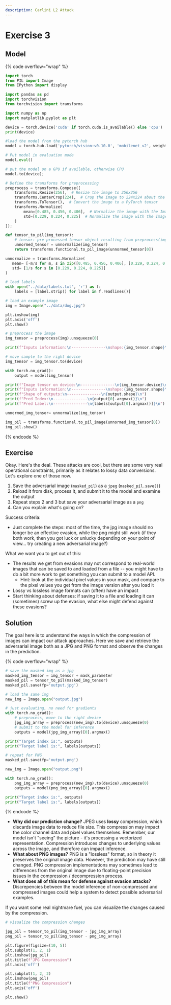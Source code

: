 ```yaml
---
description: Carlini L2 Attack
---
```


# Exercise 3

## Model

{% code overflow="wrap" %}
```python
import torch
from PIL import Image
from IPython import display

import pandas as pd
import torchvision
from torchvision import transforms

import numpy as np
import matplotlib.pyplot as plt

device = torch.device('cuda' if torch.cuda.is_available() else 'cpu')
print(device)

#load the model from the pytorch hub
model = torch.hub.load('pytorch/vision:v0.10.0', 'mobilenet_v2', weights='MobileNet_V2_Weights.DEFAULT', verbose=False)

# Put model in evaluation mode
model.eval()

# put the model on a GPU if available, otherwise CPU
model.to(device);

# Define the transforms for preprocessing
preprocess = transforms.Compose([
    transforms.Resize(256),  # Resize the image to 256x256
    transforms.CenterCrop(224),  # Crop the image to 224x224 about the center
    transforms.ToTensor(),  # Convert the image to a PyTorch tensor
    transforms.Normalize(
        mean=[0.485, 0.456, 0.406],  # Normalize the image with the ImageNet dataset mean values
        std=[0.229, 0.224, 0.225]  # Normalize the image with the ImageNet dataset standard deviation values
    )
]);

def tensor_to_pil(img_tensor):
    # tensor: pre-processed tensor object resulting from preprocess(img).unsqueeze(0)
    unnormed_tensor = unnormalize(img_tensor)
    return transforms.functional.to_pil_image(unnormed_tensor[0])

unnormalize = transforms.Normalize(
   mean= [-m/s for m, s in zip([0.485, 0.456, 0.406], [0.229, 0.224, 0.225])],
   std= [1/s for s in [0.229, 0.224, 0.225]]
)

# load labels
with open("../data/labels.txt", 'r') as f:
    labels = [label.strip() for label in f.readlines()]

# load an example image
img = Image.open("../data/dog.jpg")

plt.imshow(img)
plt.axis('off')
plt.show()

# preprocess the image
img_tensor = preprocess(img).unsqueeze(0)

print(f"Inputs information:\n---------------\nshape:{img_tensor.shape}\n")

# move sample to the right device
img_tensor = img_tensor.to(device)

with torch.no_grad():
    output = model(img_tensor)

print(f"Image tensor on device:\n---------------\n{img_tensor.device}\n")
print(f"Inputs information:\n---------------\nshape:{img_tensor.shape}\nclass: {type(img_tensor)}\n")
print(f"Shape of outputs:\n---------------\n{output.shape}\n")
print(f"Pred Index:\n---------------\n{output[0].argmax()}\n")
print(f"Pred Label:\n---------------\n{labels[output[0].argmax()]}\n")

unnormed_img_tensor= unnormalize(img_tensor)

img_pil = transforms.functional.to_pil_image(unnormed_img_tensor[0])
img_pil.show()
```
{% endcode %}

## Exercise

Okay. Here's the deal. These attacks are cool, but there are some very real operational constraints, primarily as it relates to lossy data conversions. Let's explore one of those now.

1. Save the adversarial image (`masked_pil`) as a `jpeg` (`masked_pil.save()`)
2. Reload it from disk, process it, and submit it to the model and examine the output
3. Repeat steps 2 and 3 but save your adversarial image as a `png`
4. Can you explain what's going on?

Success criteria:

* Just complete the steps: most of the time, the jpg image should no longer be an effective evasion, while the png might still work (if they both work, then you got luck or unlucky depending on your point of view... try creating a new adversarial image?)

What we want you to get out of this:

* The results we get from evasions may not correspond to real-world images that can be saved to and loaded from a file -- you might have to do a bit more work to get something you can submit to a model API.
  * Hint: look at the individual pixel values in your mask, and compare to the pixel values you get from the image version after you load it
* Lossy vs lossless image formats can (often) have an impact
* Start thinking about defenses: if saving it to a file and loading it can (sometimes) screw up the evasion, what else might defend against these evasions?

## Solution

The goal here is to understand the ways in which the compression of images can impact our attack approaches. Here we save and retrieve the adversarial image both as a JPG and PNG format and observe the changes in the prediction.

{% code overflow="wrap" %}
```python
# save the masked img as a jpg
masked_img_tensor = img_tensor + mask_parameter
masked_pil = tensor_to_pil(masked_img_tensor)
masked_pil.save(fp='output.jpg')

# load the same img
new_img = Image.open("output.jpg")

# just evaluating, no need for gradients
with torch.no_grad():
    # preprocess, move to the right device
    jpg_img_array = preprocess(new_img).to(device).unsqueeze(0)
    # submit to the model for inference
    outputs = model(jpg_img_array)[0].argmax()

print("Target index is:", outputs)
print("Target label is:", labels[outputs])

# repeat for PNG
masked_pil.save(fp='output.png')

new_img = Image.open("output.png")

with torch.no_grad():
    png_img_array = preprocess(new_img).to(device).unsqueeze(0)
    outputs = model(png_img_array)[0].argmax()

print("Target index is:", outputs)
print("Target label is:", labels[outputs])
```
{% endcode %}

* **Why did our prediction change?** JPEG uses **lossy** compression, which discards image data to reduce file size. This compression may impact the color channel data and pixel values themselves. Remember, our model isn't "seeing" the picture - it's processing a vectorized representation. Compression introduces changes to underlying values across the image, and therefore can impact inference.
* **What about PNG images?** PNG is a "lossless" format, so in theory it preserves the original image data. However, the prediction may have still changed. PNG compression implementations may sometimes lead to differences from the original image due to floating-point precision issues in the compression / decompression process.
* **What does all of this mean for defense against evasion attacks?** Discrepencies between the model inference of non-compressed and compressed images could help a system to detect possible adversarial examples.

If you want some real nightmare fuel, you can visualize the changes caused by the compression.

```python
# visualize the compression changes

jpg_pil = tensor_to_pil(img_tensor - jpg_img_array)
png_pil = tensor_to_pil(img_tensor - png_img_array)

plt.figure(figsize=(10, 5)) 
plt.subplot(1, 2, 1)
plt.imshow(jpg_pil)
plt.title(f"JPG Compression")
plt.axis('off')

plt.subplot(1, 2, 2)
plt.imshow(png_pil)
plt.title(f"PNG Compression")
plt.axis('off')

plt.show()
```

